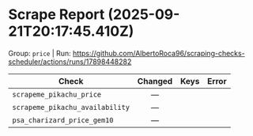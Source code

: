 # Scrape Report (2025-09-21T20:17:45.410Z)

Group: `price`  |  Run: https://github.com/AlbertoRoca96/scraping-checks-scheduler/actions/runs/17898448282

| Check | Changed | Keys | Error |
|---|:---:|:--|:--|
| `scrapeme_pikachu_price` | — |  |  |
| `scrapeme_pikachu_availability` | — |  |  |
| `psa_charizard_price_gem10` | — |  |  |
